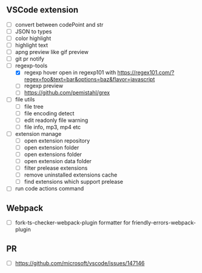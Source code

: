 ## VSCode extension

- [ ] convert between codePoint and str
- [ ] JSON to types
- [ ] color highlight
- [ ] highlight text
- [ ] apng preview like gif preview
- [ ] git pr notify
- [ ] regexp-tools
  - [x] regexp hover open in regexp101 with https://regex101.com/?regex=foo&text=bar&options=baz&flavor=javascript
  - [ ] regexp preview
  - [ ] https://github.com/pemistahl/grex
- [ ] file utils
  - [ ] file tree
  - [ ] file encoding detect
  - [ ] edit readonly file warning
  - [ ] file info, mp3, mp4 etc
- [ ] extension manage
  - [ ] open extension repository
  - [ ] open extension folder
  - [ ] open extensions folder
  - [ ] open extension data folder
  - [ ] filter prelease extensions
  - [ ] remove uninstalled extensions cache
  - [ ] find extensions which support prelease
- [ ] run code actions command

## Webpack 

- [ ] fork-ts-checker-webpack-plugin formatter for friendly-errors-webpack-plugin

## PR

- [ ] https://github.com/microsoft/vscode/issues/147146
